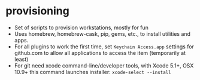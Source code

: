 provisioning
=============================
* Set of scripts to provision workstations, mostly for fun 
* Uses homebrew, homebrew-cask, pip, gems, etc., to install utilities and apps.
* For all plugins to work the first time, set `Keychain Access.app` settings for github.com to allow all applications to access the item (temporarily at least)
* For git need xcode command-line/developer tools, with Xcode 5.1+, OSX 10.9+ this command launches installer:
    `xcode-select --install`

